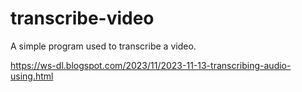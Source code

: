 # transcribe-video

A simple program used to transcribe a video.

https://ws-dl.blogspot.com/2023/11/2023-11-13-transcribing-audio-using.html
